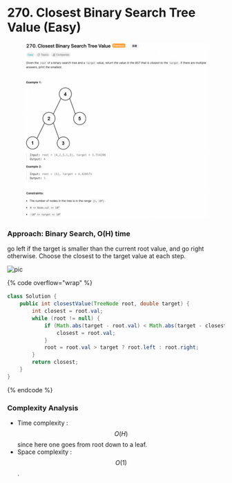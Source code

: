 # 270. Closest Binary Search Tree Value (Easy)

<figure><img src="../../.gitbook/assets/image (35) (1) (1).png" alt=""><figcaption></figcaption></figure>

### **Approach: Binary Search, O(H) time**

go left if the target is smaller than the current root value, and go right otherwise. Choose the closest to the target value at each step.

![pic](https://leetcode.com/problems/closest-binary-search-tree-value/Figures/270/binary.png)

{% code overflow="wrap" %}
```java
class Solution {
    public int closestValue(TreeNode root, double target) {
        int closest = root.val;
		while (root != null) {
			if (Math.abs(target - root.val) < Math.abs(target - closest) || Math.abs(target - root.val) == Math.abs(target - closest) && root.val < closest) {
				closest = root.val;
			}
			root = root.val > target ? root.left : root.right;
		}
		return closest;
    }
}
```
{% endcode %}

### **Complexity Analysis**

* Time complexity : $$O(H)$$ since here one goes from root down to a leaf.
* Space complexity : $$O(1)$$.
